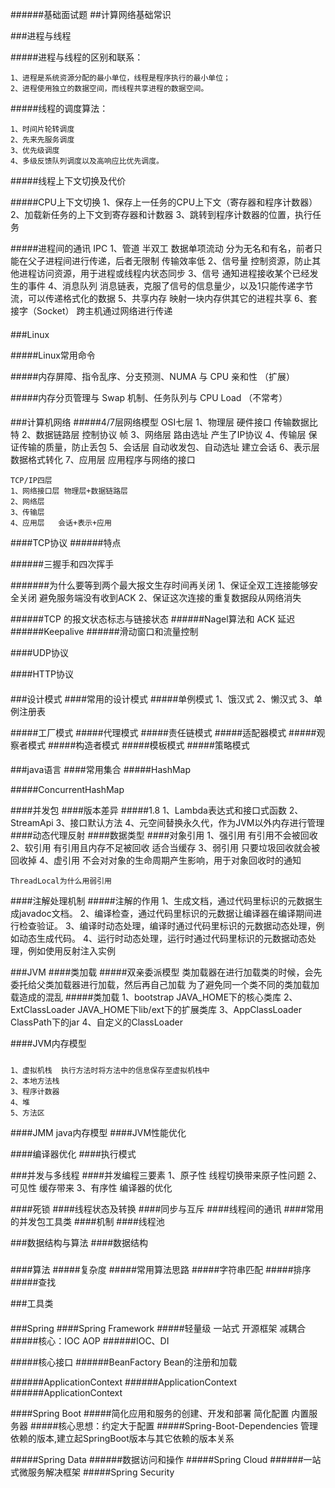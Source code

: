 ######基础面试题
##计算网络基础常识

###进程与线程

#####进程与线程的区别和联系：

    1、进程是系统资源分配的最小单位，线程是程序执行的最小单位；
    2、进程使用独立的数据空间，而线程共享进程的数据空间。

#####线程的调度算法：
    
    1、时间片轮转调度
    2、先来先服务调度
    3、优先级调度
    4、多级反馈队列调度以及高响应比优先调度。

#####线程上下文切换及代价


#####CPU上下文切换
    1、保存上一任务的CPU上下文（寄存器和程序计数器）
    2、加载新任务的上下文到寄存器和计数器
    3、跳转到程序计数器的位置，执行任务
   
   
#####进程间的通讯 IPC
    1、管道  半双工  数据单项流动   分为无名和有名，前者只能在父子进程间进行传递，后者无限制     传输效率低
    2、信号量  控制资源，防止其他进程访问资源，用于进程或线程内状态同步
    3、信号    通知进程接收某个已经发生的事件
    4、消息队列      消息链表，克服了信号的信息量少，以及1只能传递字节流，可以传递格式化的数据
    5、共享内存     映射一块内存供其它的进程共享
    6、套接字（Socket）   跨主机通过网络进行传递
####
  
###Linux


#####Linux常用命令


#####内存屏障、指令乱序、分支预测、NUMA 与 CPU 亲和性    （扩展）


#####内存分页管理与 Swap 机制、任务队列与 CPU Load （不常考）

####

###计算机网络
#####4/7层网络模型
    OSI七层
    1、物理层   硬件接口  传输数据比特
    2、数据链路层  控制协议  帧
    3、网络层   路由选址    产生了IP协议
    4、传输层   保证传输的质量，防止丢包
    5、会话层   自动收发包、自动选址  建立会话
    6、表示层   数据格式转化
    7、应用层   应用程序与网络的接口
    
    
    TCP/IP四层
    1、网络接口层 物理层+数据链路层
    2、网络层
    3、传输层
    4、应用层   会话+表示+应用
    
####TCP协议
######特点
    
######三握手和四次挥手

#######为什么要等到两个最大报文生存时间再关闭
    1、保证全双工连接能够安全关闭 避免服务端没有收到ACK
    2、保证这次连接的重复数据段从网络消失
    
######TCP 的报文状态标志与链接状态
######Nagel算法和 ACK 延迟
######Keepalive
######滑动窗口和流量控制


####UDP协议

####HTTP协议

####

###设计模式
####常用的设计模式
#####单例模式
    1、饿汉式
    2、懒汉式
    3、单例注册表

#####工厂模式
#####代理模式
#####责任链模式
#####适配器模式
#####观察者模式
#####构造者模式
#####模板模式
#####策略模式

####

###java语言
####常用集合
#####HashMap

#####ConcurrentHashMap


####并发包
####版本差异
#####1.8
    1、Lambda表达式和接口式函数
    2、StreamApi
    3、接口默认方法
    4、元空间替换永久代，作为JVM以外内存进行管理
####动态代理反射
####数据类型
####对象引用
    1、强引用   有引用不会被回收
    2、软引用   有引用且内存不足被回收   适合当缓存
    3、弱引用   只要垃圾回收就会被回收掉
    4、虚引用   不会对对象的生命周期产生影响，用于对象回收时的通知
    
    ThreadLocal为什么用弱引用
####注解处理机制
#####注解的作用
    1、生成文档，通过代码里标识的元数据生成javadoc文档。
    2、编译检查，通过代码里标识的元数据让编译器在编译期间进行检查验证。
    3、编译时动态处理，编译时通过代码里标识的元数据动态处理，例如动态生成代码。
    4、运行时动态处理，运行时通过代码里标识的元数据动态处理，例如使用反射注入实例

###JVM
####类加载
#####双亲委派模型
    类加载器在进行加载类的时候，会先委托给父类加载器进行加载，然后再自己加载
    为了避免同一个类不同的类加载加载造成的混乱
#####类加载
    1、bootstrap JAVA_HOME下的核心类库
    2、ExtClassLoader    JAVA_HOME下lib/ext下的扩展类库
    3、AppClassLoader    ClassPath下的jar
    4、自定义的ClassLoader   


####JVM内存模型
#####
    1、虚拟机栈  执行方法时将方法中的信息保存至虚拟机栈中
    2、本地方法栈
    3、程序计数器
    4、堆
    5、方法区

####JMM java内存模型
####JVM性能优化

####编译器优化
####执行模式



###并发与多线程
####并发编程三要素
    1、原子性   线程切换带来原子性问题
    2、可见性   缓存带来
    3、有序性   编译器的优化

####死锁
####线程状态及转换
####同步与互斥
####线程间的通讯
####常用的并发包工具类
####机制
####线程池

###数据结构与算法
####数据结构
#####

####算法
#####复杂度
#####常用算法思路
#####字符串匹配
#####排序
#####查找

###工具类
####


###Spring
####Spring Framework
#####轻量级 一站式 开源框架 减耦合
#####核心：IOC  AOP
######IOC、DI

#####核心接口
######BeanFactory  Bean的注册和加载



######ApplicationContext
######ApplicationContext
######ApplicationContext

####Spring Boot
#####简化应用和服务的创建、开发和部署 简化配置 内置服务器
#####核心思想：约定大于配置
#####Spring-Boot-Dependencies 管理依赖的版本,建立起SpringBoot版本与其它依赖的版本关系

#####Spring Data
######数据访问和操作
#####Spring Cloud
######一站式微服务解决框架
#####Spring Security